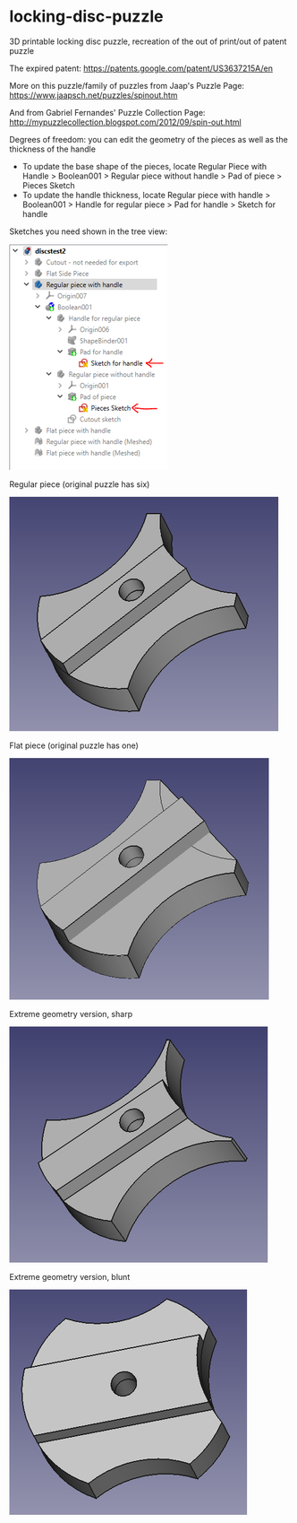 # locking-disc-puzzle
3D printable locking disc puzzle, recreation of the out of print/out of patent puzzle

The expired patent: https://patents.google.com/patent/US3637215A/en

More on this puzzle/family of puzzles from Jaap's Puzzle Page: https://www.jaapsch.net/puzzles/spinout.htm

And from Gabriel Fernandes' Puzzle Collection Page: http://mypuzzlecollection.blogspot.com/2012/09/spin-out.html

Degrees of freedom: you can edit the geometry of the pieces as well as the thickness of the handle
* To update the base shape of the pieces, locate Regular Piece with Handle > Boolean001 > Regular piece without handle > Pad of piece > Pieces Sketch
* To update the handle thickness, locate Regular piece with handle > Boolean001 > Handle for regular piece > Pad for handle > Sketch for handle

Sketches you need shown in the tree view:

![Tree view](Images/sketches_in_tree.PNG)


Regular piece (original puzzle has six)

![Regular piece](Images/regularpiece.PNG)

Flat piece (original puzzle has one)

![Flat piece](Images/flatpiece.PNG)

Extreme geometry version, sharp

![Extreme geometry (sharp)](Images/extreme1.PNG)

Extreme geometry version, blunt

![Extreme geometry (blunt)](Images/extreme2.PNG)
